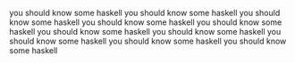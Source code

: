 you should know some haskell
you should know some haskell
you should know some haskell
you should know some haskell
you should know some haskell
you should know some haskell
you should know some haskell
you should know some haskell
you should know some haskell
you should know some haskell
